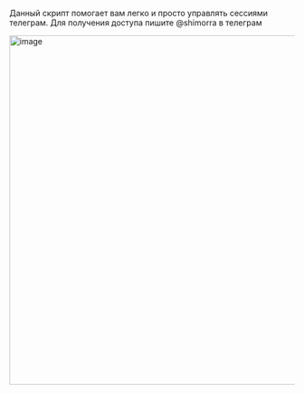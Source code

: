 Данный скрипт помогает вам легко и просто управлять сессиями телеграм. Для получения доступа пишите @shimorra  в телеграм

<img width="534" height="617" alt="image" src="https://github.com/user-attachments/assets/1b7413dd-c2fd-4a8b-8407-9772790af444" />

